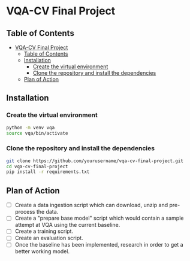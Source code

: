 # VQA-CV Final Project

## Table of Contents
- [VQA-CV Final Project](#vqa-cv-final-project)
  - [Table of Contents](#table-of-contents)
  - [Installation](#installation)
    - [Create the virtual environment](#create-the-virtual-environment)
    - [Clone the repository and install the dependencies](#clone-the-repository-and-install-the-dependencies)
  - [Plan of Action](#plan-of-action)

## Installation

### Create the virtual environment
```bash
python -m venv vqa
source vqa/bin/activate
```

### Clone the repository and install the dependencies
```bash
git clone https://github.com/yourusername/vqa-cv-final-project.git
cd vqa-cv-final-project
pip install -r requirements.txt
```

## Plan of Action

- [ ] Create a data ingestion script which can download, unzip and pre-process the data.
- [ ] Create a "prepare base model" script which would contain a sample attempt at VQA using the current baseline.
- [ ] Create a training script.
- [ ] Create an evaluation script.
- [ ] Once the baseline has been implemented, research in order to get a better working model.